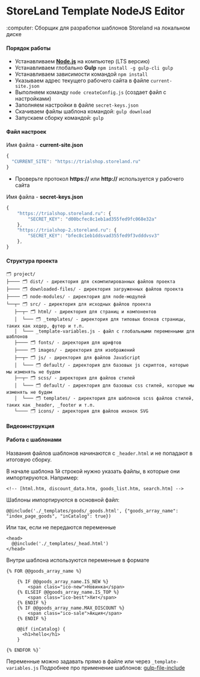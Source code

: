 <h1>StoreLand Template NodeJS Editor</h1>
<p>:computer: Сборщик для разработки шаблонов Storeland на локальном диске</p>

#### Порядок работы

- Устанавливаем <a target="_blank" href="//nodejs.org/en/"><strong>Node.js</strong></a> на компьютер (LTS версию)
- Устанавливаем глобально <b>Gulp</b> `npm install -g gulp-cli gulp`
- Устанавливаем зависимости командой `npm install`
- Указываем адрес текущего рабочего сайта в файле `current-site.json`
- Выполняем команду `node createConfig.js` (создает файл с настройками)
- Заполняем настройки в файле `secret-keys.json`
- Скачиваем файлы шаблона командой: `gulp download`
- Запускаем сборку командой: `gulp`

#### Файл настроек

Имя файла - **current-site.json**

```javascript
{
  "CURRENT_SITE": "https://trialshop.storeland.ru"
}

```

- Проверьте протокол **https://** или **http://** используется у рабочего сайта

Имя файла - **secret-keys.json**

```javascript
{
    "https://trialshop.storeland.ru": {
        "SECRET_KEY": "d00bcfec8c1eb1ad355fed9fc068e32a"
    },
    "https://trialshop-2.storeland.ru": {
        "SECRET_KEY": "bfec8c1eb1ddsvad355fed9f3vdddvsv3"
    },
}
```

#### Структура проекта

```
🗂 project/
├──── 🗂 dist/ - директория для скомпилированных файлов проекта
├──── 🗂 downloaded-files/ - директория загруженных файлов проекта
├──── 🗂 node-modules/ - директория для node-модулей
└──┬─ 🗂 src/ - директория для исходных файлов проекта
   ├──┬─ 🗂 html/ - директория для страниц и компонентов
   │  └─── 🗂 _templates/ - директория для типовых блоков страницы, таких как хедер, футер и т.п.
   │  └─── _template-variables.js - файл с глобальными переменными для шаблонов
   ├──── 🗂 fonts/ - директория для шрифтов
   ├──── 🗂 images/ - директория для изображений
   ├──┬─ 🗂 js/ - директория для файлов JavaScript
   │  └─── 🗂 default/ - директория для базовых js скриптов, которые мы изменять не будем
   ├──┬─ 🗂 scss/ - директория для файлов стилей
   │  └─── 🗂 default/ - директория для базовых css стилей, которые мы изменять не будем
   │  └─── 🗂 templates/ - директория для шаблонов scss файлов стилей, таких как _header, _footer и т.п.
   └──── 🗂 icons/ - директория для файлов иконок SVG
```

#### Видеоинструкция

#### Работа с шаблонами

Названия файлов шаблонов начинаются с `_header.html` и не попадают в итоговую сборку.

В начале шаблона 1й строкой нужно указать файлы, в которые они импортируются. Например:

`<!-- [html.htm, discount_data.htm, goods_list.htm, search.htm] -->`

Шаблоны импортируются в основной файл:

`@@include('./_templates/goods/_goods.html', {"goods_array_name": "index_page_goods", "inCatalog": true})`

Или так, если не передаются переменные

```
<head>
  @@include('./_templates/_head.html')
</head>
```

Внутри шаблона используются переменные в формате

```
{% FOR @@goods_array_name %}

    {% IF @@goods_array_name.IS_NEW %}
        <span class="ico-new">Новинка</span>
    {% ELSEIF @@goods_array_name.IS_TOP %}
        <span class="ico-best">Хит</span>
    {% ENDIF %}
    {% IF @@goods_array_name.MAX_DISCOUNT %}
        <span class="ico-sale">Акция</span>
    {% ENDIF %}

    @@if (inCatalog) {
      <h1>hello</h1>
    }

{% ENDFOR %}`
```

Переменные можно задавать прямо в файле или через `_template-variables.js`
Подробнее про применение шаблонов:
[gulp-file-include](https://www.npmjs.com/package/gulp-file-include)
